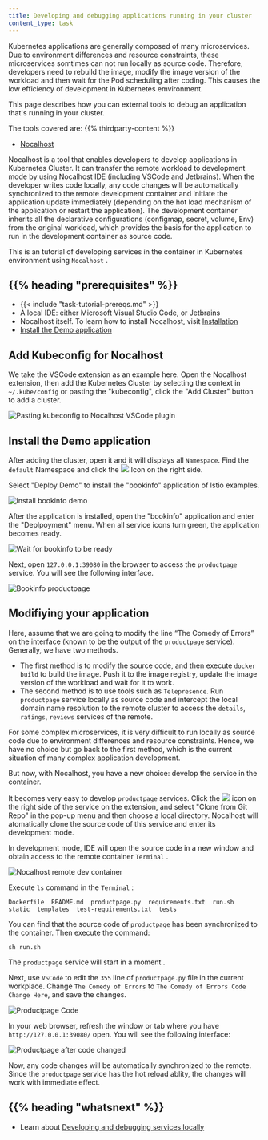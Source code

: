 ```yaml
---
title: Developing and debugging applications running in your cluster
content_type: task
---
```


Kubernetes applications are generally composed of many microservices. Due to environment differences and resource constraints, these microservices somtimes can not run locally as source code. Therefore, developers need to rebuild the image, modify the image version of the workload and then wait for the Pod scheduling after coding. This causes the low efficiency of development in Kubernetes emvironment.

This page describes how you can external tools to debug an application that's running in your cluster.

The tools covered are:
{{% thirdparty-content %}}

- [Nocalhost](https://nocalhost.dev)

Nocalhost is a tool that enables developers to develop applications in Kubernetes Cluster. It can transfer the remote workload to development mode by using Nocalhost IDE (including VSCode and Jetbrains). When the developer writes code locally, any code changes will be automatically synchronized to the remote development container and initiate the application update immediately (depending on the hot load mechanism of the application or restart the application). The development container inherits all the declarative configurations (configmap, secret, volume, Env) from the original workload, which provides the basis for the application to run in the development container as source code.

This is an tutorial of developing services in the container in Kubernetes environment using  `Nocalhost` .

## {{% heading "prerequisites" %}}

* {{< include "task-tutorial-prereqs.md" >}}
*  A local IDE: either Microsoft Visual Studio Code, or Jetbrains
*  Nocalhost itself. To learn how to install Nocalhost, visit [Installation](https://nocalhost.dev/eng/installation/)
*  [Install the Demo application](#install-the-demo-application)

## Add Kubeconfig for Nocalhost

We take the VSCode extension as an example here. Open the Nocalhost extension, then add the Kubernetes Cluster by selecting the context in `~/.kube/config` or pasting the "kubeconfig", click the "Add Cluster" button to add a cluster.

![Pasting kubeconfig to Nocalhost VSCode plugin](/images/docs/paste-kubeconfig-to-nocalhost.png)

## Install the Demo application

After adding the cluster, open it and it will displays all  `Namespace`. Find the  `default` Namespace and click the ![](/images/docs/nocalhost-deploy.png) Icon on the right side.

Select "Deploy Demo" to install the "bookinfo" application of lstio examples.

![Install bookinfo demo](/images/docs/nocalhost-demo.png)

After the application is installed, open the "bookinfo" application and enter the "Deplpoyment" menu. When all service icons turn green, the application becomes ready.

![Wait for bookinfo to be ready](/images/docs/nocalhost-bookinfo.png)

Next, open `127.0.0.1:39080` in the browser to access the `productpage` service. You will see the following interface.

![Bookinfo productpage](/images/docs/nocalhost-bookinfo-productpage.png)

## Modifiying your application

Here, assume that we are going to modify the line “The Comedy of Errors” on the interface (known to be the output of the  `productpage` service). Generally, we have two methods.

* The first method is to modify the source code, and then execute `docker build` to build the image. Push it to the image registry, update the image version of the workload and wait for it to work.
* The second method is to use tools such as  `Telepresence`. Run `productpage` service locally as source code and intercept the local domain name resolution to the remote cluster to access the  `details`, `ratings`, `reviews` services of the remote.

For some complex microservices, it is very difficult to run locally as source code due to environment differences and resource constraints. Hence, we have no choice but go back to the first method, which is the current situation of many complex application development.

But now, with Nocalhost, you have a new choice: develop the service in the container.

It becomes very easy to develop `productpage` services. Click the ![](/images/docs/nocalhost-start-develop.png) icon on the right side of the service on the extension, and select "Clone from Git Repo" in the pop-up menu and then choose a local directory. Nocalhost will atomatically clone the source code of this service and enter its development mode.

In development mode, IDE will open the source code in a new window and obtain access to the remote container  `Terminal` .

![Nocalhost remote dev container](/images/docs/nocalhost-remote-dev-container.png)

Execute `ls` command in the  `Terminal` :

```
Dockerfile  README.md  productpage.py  requirements.txt  run.sh  static  templates  test-requirements.txt  tests
```

You can find that the source code of  `productpage` has been synchronized to the container. Then execute the command:

```
sh run.sh
```

The `productpage` service will start in a moment .

Next, use `VSCode` to edit the `355` line of  `productpage.py` file in the current workplace. Change `The Comedy of Errors` to `The Comedy of Errors Code Change Here`, and save the changes.

![Productpage Code](/images/docs/nocalhost-bookinfo-productpage-code-change.png)

In your web browser, refresh the window or tab where you have `http://127.0.0.1:39080/` open. You will see the following interface:

![Productpage after code changed](/images/docs/nocalhost-bookinfo-productpage-new-web.png)

Now, any code changes will be automatically synchronized to the remote. Since the `productpage` service has the hot reload ablity, the changes will work with immediate effect.

## {{% heading "whatsnext" %}}

* Learn about [Developing and debugging services locally](/docs/tasks/debug-application-cluster/local-debugging/)